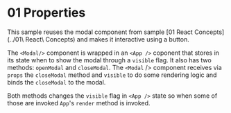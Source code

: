 # 01 Properties

[]()
This sample reuses the modal component from sample [01 React Concepts](../01\ React\ Concepts) and makes it interactive using a button.

The `<Modal/>` component is wrapped in an `<App />` coponent that stores in its state when to show the modal through a `visible` flag. It also has two methods: `openModal` and `closeModal`. The `<Modal` /> component receives via `props` the `closeModal` method and `visible` to do some rendering logic and binds the `closeModal` to the modal.

Both methods changes the `visible` flag in `<App />` state so when some of those are invoked `App`'s `render` method is invoked.
